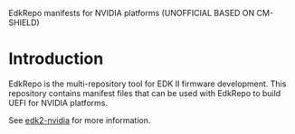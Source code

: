 EdkRepo manifests for NVIDIA platforms (UNOFFICIAL BASED ON CM-SHIELD)

# Introduction

EdkRepo is the multi-repository tool for EDK II firmware development. This
repository contains manifest files that can be used with EdkRepo to build UEFI
for NVIDIA platforms.

See [edk2-nvidia](https://gitlab.incom.co/CM-Shield/android_bootable_tianocore_edk2-nvidia.git) for more information.
